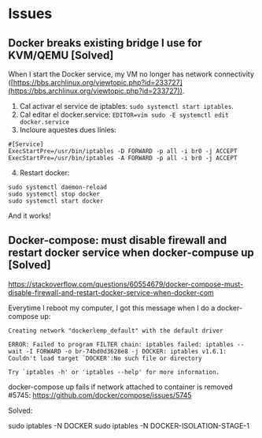 # Issues


## Docker breaks existing bridge I use for KVM/QEMU [Solved]

When I start the Docker service, my VM no longer has network connectivity ([https://bbs.archlinux.org/viewtopic.php?id=233727](https://bbs.archlinux.org/viewtopic.php?id=233727)).

1. Cal activar el service de iptables:  `sudo systemctl start iptables`.
2. Cal editar el docker.service: `EDITOR=vim sudo -E systemctl edit docker.service`
3. Incloure aquestes dues línies:

  ``` shell
  #[Service]
  ExecStartPre=/usr/bin/iptables -D FORWARD -p all -i br0 -j ACCEPT
  ExecStartPre=/usr/bin/iptables -A FORWARD -p all -i br0 -j ACCEPT
  ```

4. Restart docker:

  ``` shell
  sudo systemctl daemon-reload
  sudo systemctl stop docker
  sudo systemctl start docker
  ```

And it works!

## Docker-compose: must disable firewall and restart docker service when docker-compuse up [Solved]

https://stackoverflow.com/questions/60554679/docker-compose-must-disable-firewall-and-restart-docker-service-when-docker-com

Everytime I reboot my computer, I got this message when I do a docker-compose up:

    Creating network "dockerlemp_default" with the default driver

    ERROR: Failed to program FILTER chain: iptables failed: iptables --wait -I FORWARD -o br-74bd0d3628e8 -j DOCKER: iptables v1.6.1: Couldn't load target `DOCKER':No such file or directory

    Try `iptables -h' or 'iptables --help' for more information.

 docker-compose up fails if network attached to container is removed #5745: https://github.com/docker/compose/issues/5745

Solved:

sudo iptables -N DOCKER
sudo iptables -N DOCKER-ISOLATION-STAGE-1